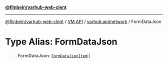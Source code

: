 [**@flinbein/varhub-web-clent**](../../../../README.md)

***

[@flinbein/varhub-web-clent](../../../../README.md) / [VM API](../../../README.md) / [varhub:api/network](../README.md) / FormDataJson

# Type Alias: FormDataJson

> **FormDataJson**: [`FormDataJsonItem`](FormDataJsonItem.md)[]
